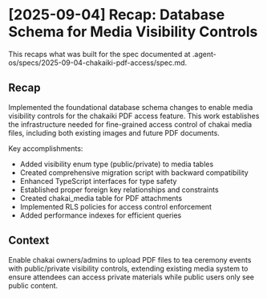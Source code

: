 # [2025-09-04] Recap: Database Schema for Media Visibility Controls

This recaps what was built for the spec documented at .agent-os/specs/2025-09-04-chakaiki-pdf-access/spec.md.

## Recap

Implemented the foundational database schema changes to enable media visibility controls for the chakaiki PDF access feature. This work establishes the infrastructure needed for fine-grained access control of chakai media files, including both existing images and future PDF documents.

Key accomplishments:
- Added visibility enum type (public/private) to media tables
- Created comprehensive migration script with backward compatibility
- Enhanced TypeScript interfaces for type safety
- Established proper foreign key relationships and constraints
- Created chakai_media table for PDF attachments
- Implemented RLS policies for access control enforcement
- Added performance indexes for efficient queries

## Context

Enable chakai owners/admins to upload PDF files to tea ceremony events with public/private visibility controls, extending existing media system to ensure attendees can access private materials while public users only see public content.